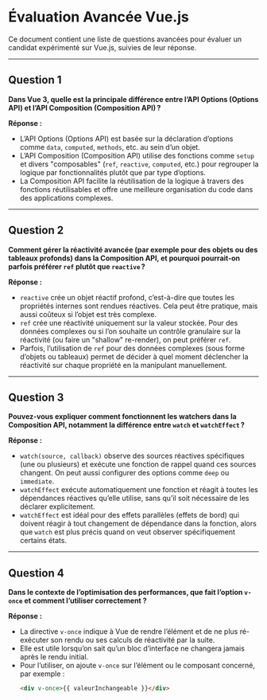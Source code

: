 # Évaluation Avancée Vue.js

Ce document contient une liste de questions avancées pour évaluer un candidat expérimenté sur Vue.js, suivies de leur réponse.

---

## Question 1
**Dans Vue 3, quelle est la principale différence entre l’API Options (Options API) et l’API Composition (Composition API) ?**

**Réponse :**  
- L’API Options (Options API) est basée sur la déclaration d’options comme `data`, `computed`, `methods`, etc. au sein d’un objet.  
- L’API Composition (Composition API) utilise des fonctions comme `setup` et divers "composables" (`ref`, `reactive`, `computed`, etc.) pour regrouper la logique par fonctionnalités plutôt que par type d’options.  
- La Composition API facilite la réutilisation de la logique à travers des fonctions réutilisables et offre une meilleure organisation du code dans des applications complexes.

---

## Question 2
**Comment gérer la réactivité avancée (par exemple pour des objets ou des tableaux profonds) dans la Composition API, et pourquoi pourrait-on parfois préférer `ref` plutôt que `reactive` ?**

**Réponse :**  
- `reactive` crée un objet réactif profond, c’est-à-dire que toutes les propriétés internes sont rendues réactives. Cela peut être pratique, mais aussi coûteux si l’objet est très complexe.  
- `ref` crée une réactivité uniquement sur la valeur stockée. Pour des données complexes ou si l’on souhaite un contrôle granulaire sur la réactivité (ou faire un "shallow" re-render), on peut préférer `ref`.  
- Parfois, l’utilisation de `ref` pour des données complexes (sous forme d’objets ou tableaux) permet de décider à quel moment déclencher la réactivité sur chaque propriété en la manipulant manuellement.

---

## Question 3
**Pouvez-vous expliquer comment fonctionnent les watchers dans la Composition API, notamment la différence entre `watch` et `watchEffect` ?**

**Réponse :**  
- `watch(source, callback)` observe des sources réactives spécifiques (une ou plusieurs) et exécute une fonction de rappel quand ces sources changent. On peut aussi configurer des options comme `deep` ou `immediate`.  
- `watchEffect` exécute automatiquement une fonction et réagit à toutes les dépendances réactives qu’elle utilise, sans qu’il soit nécessaire de les déclarer explicitement.  
- `watchEffect` est idéal pour des effets parallèles (effets de bord) qui doivent réagir à tout changement de dépendance dans la fonction, alors que `watch` est plus précis quand on veut observer spécifiquement certains états.

---

## Question 4
**Dans le contexte de l’optimisation des performances, que fait l’option `v-once` et comment l’utiliser correctement ?**

**Réponse :**  
- La directive `v-once` indique à Vue de rendre l’élément et de ne plus ré-exécuter son rendu ou ses calculs de réactivité par la suite.  
- Elle est utile lorsqu’on sait qu’un bloc d’interface ne changera jamais après le rendu initial.  
- Pour l’utiliser, on ajoute `v-once` sur l’élément ou le composant concerné, par exemple :  
  ```html
  <div v-once>{{ valeurInchangeable }}</div>
